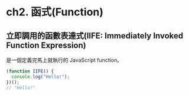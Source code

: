 # ch2. 函式(Function)

## 立即調用的函數表達式(IIFE: Immediately Invoked Function Expression)

是一個定義完馬上就執行的 JavaScript function。

```javascript
(function IIFE() {
  console.log("Hello!");
})();
// "Hello!"
```
